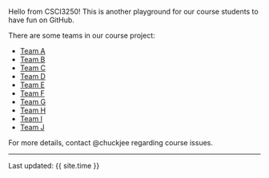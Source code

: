 Hello from CSCI3250! This is another playground for our course students to have fun on GitHub.

There are some teams in our course project:

* [Team A](https://csci3250-2019.github.io/project-team-a/ 'Team-A')
* [Team B](https://csci3250-2019.github.io/project-team-b/ 'Team-B')
* [Team C](https://csci3250-2019.github.io/project-team-c/ 'Team-C')
* [Team D](https://csci3250-2019.github.io/project-team-d/ 'Team-D')
* [Team E](https://csci3250-2019.github.io/project-team-e/ 'Team-E')
* [Team F](https://csci3250-2019.github.io/project-team-f/ 'Team-F')
* [Team G](https://csci3250-2019.github.io/project-team-g/ 'Team-G')
* [Team H](https://csci3250-2019.github.io/project-team-h/ 'Team-H')
* [Team I](https://csci3250-2019.github.io/project-team-i/ 'Team-I')
* [Team J](https://csci3250-2019.github.io/project-team-j/ 'Team-J')

For more details, contact @chuckjee regarding course issues.

---
Last updated: {{ site.time }}
